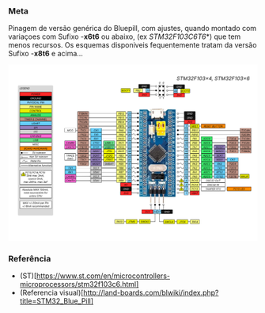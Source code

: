 ### Meta
Pinagem de versão genérica do Bluepill, com ajustes, quando montado com variaçoes com Sufixo -**x6t6** ou abaixo,   (ex *STM32F103C6T6**) que tem menos recursos.  Os esquemas disponiveis fequentemente  tratam da versão Sufixo -**x8t6** e acima... 

![BluePill-C6!](bluepill-c6.png "Bluepill STM32F103C6T6")


### Referência
- (ST)[https://www.st.com/en/microcontrollers-microprocessors/stm32f103c6.html]
- (Referencia visual)[http://land-boards.com/blwiki/index.php?title=STM32_Blue_Pill]
